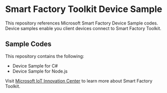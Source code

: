 # Smart Factory Toolkit Device Sample
This repository references Microsoft Smart Factory Device Sample codes. Device samples enable you client devices connect to Smart Factory Toolkit.

## Sample Codes
This repository contains the following:
  - Device Sample for C#
  - Device Sample for Node.js

Visit [Microsoft IoT Innovation Center] to learn more about Smart Factory Toolkit.

[Microsoft IoT Innovation Center]: <https://www.microsoft.com/taiwan/iot/iotcenter/default.htm>

